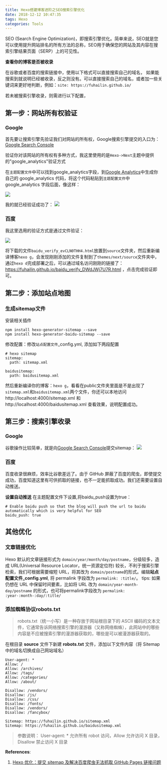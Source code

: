 ```yaml
---
title: Hexo搭建博客进阶之SEO搜索引擎优化
date: 2018-12-12 10:47:35
tags: Hexo
categories: Tools
---
```

SEO (Search Engine Optimization)，即搜索引擎优化。简单来说，SEO就是您可以使用提升网站排名的所有方法的总称，SEO用于确保您的网站及其内容在搜索引擎结果页面（SERP）上的可见性。

<!--more-->

<!-- # 验证你的网站(让你博客被搜索引擎找到) -->

**查看你的博客是否被收录**

在谷歌或者百度的搜索链接中，使用以下格式可以直接搜索自己的域名， 如果能搜索到就说明已经被收录，反之则没有。可以直接搜索自己的域名，或者加一些关键词来更好地判断，例如：`site: https://fuhailin.github.io/`

若未被搜索引擎收录，则需进行以下配置，

## 第一步：网站所有权验证

### Google

首先要让搜索引擎先验证我们对网站的所有权，Google搜索引擎提交的入口为：
[Google Search Console](https://search.google.com/search-console)


验证你对该网站的所有权有多种方式，我这里使用的是`Hexo->Next`主题中提供的"google_analytics"验证方式

在`主题配置文件`中可以找到google_analytics字段，到[Google Analytics](https://analytics.google.com/analytics/web)中生成你自己的 google_analytics 代码，将这个代码粘贴到`主题配置文件`中 google_analytics 字段后面，像这样：

![](https://gitee.com/fuhailin/Object-Storage-Service/raw/master/TIM20181212110446.png)

我的就已经验证成功了：
![](https://gitee.com/fuhailin/Object-Storage-Service/raw/master/TIM20181212105705.png)
<!-- <img src="TIM20181212105705.png" width="50%" height="50%" title="所有权验证." alt=""/> -->

### 百度

我这里选用的验证方式是通过文件验证：

![](https://gitee.com/fuhailin/Object-Storage-Service/raw/master/TIM20181212140519.png)

将下载的文件`baidu_verify_evCLN0THH4.html`放置到`source`文件夹，然后重新编译博客`hexo g`，会发现刚刚添加的文件复制到了`themes/next/source`文件夹中，通过`hexo d`完成部署之后，可以通过域名访问刚刚的链接了：https://fuhailin.github.io/baidu_verify_DWdJWj7U7R.html ，点击完成验证即可。

## 第二步：添加站点地图

### 生成sitemap文件

安装相关插件
```
npm install hexo-generator-sitemap --save
npm install hexo-generator-baidu-sitemap --save
```
修改配置：修改`站点配置文件`_config.yml, 添加如下两段配置
```
# hexo sitemap
sitemap:
  path: sitemap.xml

baidusitemap:
  path: baidusitemap.xml
```

然后重新编译你的博客：`hexo g`，看看在public文件夹里面是不是出现了`sitemap.xml`和`baidusitemap.xml`两个文件，你还可以本地访问 http://localhost:4000/sitemap.xml 和 http://localhost:4000/baidusitemap.xml 查看效果，说明配置成功。

## 第三步：搜索引擎收录

### Google

谷歌操作比较简单，就是向[Google Search Console](https://search.google.com/search-console)提交sitemap：
![](https://gitee.com/fuhailin/Object-Storage-Service/raw/master/TIM20181212104327.png)

### 百度

百度收录很麻烦，效率比谷歌差远了。由于 GitHub 屏蔽了百度的爬虫，即使提交成功，百度知道这里有可供抓取的链接，也不一定能抓取成功。我们还需要设置自动推送。

**设置自动推送**
在主题配置文件下设置,将baidu_push设置为true：
```
# Enable baidu push so that the blog will push the url to baidu automatically which is very helpful for SEO
baidu_push: true
```

## 其他优化

### 文章链接优化

Hexo 默认的文章链接形式为 `domain/year/month/day/postname`，分级较多，造成 URL(Universal Resource Locator，统一资源定位符) 较长，不利于搜索引擎检索，我们可根据需要缩短 URL，将其改为 `domain/postname`的形式。编辑**站点配置文件_config.yml**, 将 permalink 字段改为 `permalink: :title/`。
tips:
如果仍想在 URL 中保留时间要素，比如将 URL 改为 `domain/year-month-day/postname` 的形式，也可将permalink字段改为 `permalink: :year-:month-:day/:title/`


### 添加蜘蛛协议robots.txt

> robots.txt（统一小写）是一种存放于网站根目录下的 ASCII 编码的文本文件，它通常告诉网络搜索引擎的漫游器（又称网络蜘蛛），此网站中的哪些内容是不应被搜索引擎的漫游器获取的，哪些是可以被漫游器获取的。

在根目录 **source** 文件下新建 **robots.txt** 文件，添加以下文件内容（将 Sitemap 中的域名切换成自己网站域名）
```
User-agent: *
Allow: /
Allow: /archives/
Allow: /tags/
Allow: /categories/
Allow: /about/

Disallow: /vendors/
Disallow: /js/
Disallow: /css/
Disallow: /fonts/
Disallow: /vendors/
Disallow: /fancybox/

Sitemap: https://fuhailin.github.io/sitemap.xml
Sitemap: https://fuhailin.github.io/baidusitemap.xml
```
> 参数说明： User-agent: * 允许所有 robot 访问，Allow 允许访问 X 目录，Disallow 禁止访问 X 目录



**References**:
  1. [Hexo 优化：提交 sitemap 及解决百度爬虫无法抓取 GitHub Pages 链接问题](http://www.yuan-ji.me/Hexo-%E4%BC%98%E5%8C%96%EF%BC%9A%E6%8F%90%E4%BA%A4sitemap%E5%8F%8A%E8%A7%A3%E5%86%B3%E7%99%BE%E5%BA%A6%E7%88%AC%E8%99%AB%E6%8A%93%E5%8F%96-GitHub-Pages-%E9%97%AE%E9%A2%98/)
